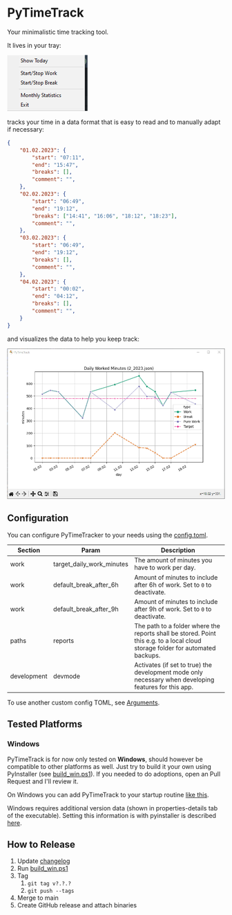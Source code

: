 # PyTimeTrack
Your minimalistic time tracking tool.

It lives in your tray:

![tray2.png](images/tray2.png)

tracks your time in a data format that is easy to read and to manually adapt if necessary:

```json
{
    "01.02.2023": {
        "start": "07:11",
        "end": "15:47",
        "breaks": [],
        "comment": "",
    },
    "02.02.2023": {
        "start": "06:49",
        "end": "19:12",
        "breaks": ["14:41", "16:06", "18:12", "18:23"],
        "comment": "",
    },
    "03.02.2023": {
        "start": "06:49",
        "end": "19:12",
        "breaks": [],
        "comment": "",
    },
    "04.02.2023": {
        "start": "00:02",
        "end": "04:12",
        "breaks": [],
        "comment": "",
    }
}
```

and visualizes the data to help you keep track:

![example_stats.png](images/stats.png)

## Configuration
You can configure PyTimeTracker to your needs using the [config.toml](./config.toml).

| Section | Param | Description |
| ------- | ----- | ----------- |
| work | target_daily_work_minutes | The amount of minutes you have to work per day. |
| work | default_break_after_6h | Amount of minutes to include after 6h of work. Set to `0` to deactivate. |
| work | default_break_after_9h | Amount of minutes to include after 9h of work.  Set to `0` to deactivate.|
| paths | reports | The path to a folder where the reports shall be stored. Point this e.g. to a local cloud storage folder for automated backups. |
| development | devmode | Activates (if set to true) the development mode only necessary when developing features for this app. |

To use another custom config TOML, see [Arguments](#arguments).

## Tested Platforms

### Windows
PyTimeTrack is for now only tested on **Windows**, should however be compatible to other platforms as well.
Just try to build it your own using PyInstaller (see [build_win.ps1](build_win.ps1)). If you needed to do adoptions, open an Pull Request and I'll review it. 

On Windows you can add PyTimeTrack to your startup routine [like this](https://support.microsoft.com/en-us/windows/add-an-app-to-run-automatically-at-startup-in-windows-10-150da165-dcd9-7230-517b-cf3c295d89dd).

Windows requires additional version data (shown in properties-details tab of the executable).
Setting this information is with pyinstaller is described [here](https://pyinstaller.org/en/stable/usage.html?highlight=windows#capturing-windows-version-data).

## How to Release

1. Update [changelog](./changelog.md)
2. Run [build_win.ps1](./build_win.ps1)
3. Tag
   1. `git tag v?.?.?`
   2. `git push --tags`
4. Merge to main
5. Create GitHub release and attach binaries